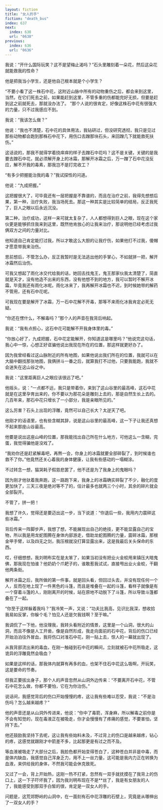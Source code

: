 ```yaml
---
layout: fiction
title: "女人的手"
fiction: "death_bus"
index: 637
next:
  index: 638
  url: "0638"
previous:
  index: 636
  url: "0636"
---
```

我说：“开什么国际玩笑？这不是望梅止渴吗？”石头里雕刻着一朵花，然后这朵花就能救我的性命？

他是把我当小学生，还是他自己根本就是个小学生？

“不要小看了这一株石中花，这附近山脉中所有的动物重伤之后，都会来到这里，当然，在它们死去之前，如果能赶到这里，不管多重的伤都能完好无损，但要是赶到这之前就死去，那就没办法了。 ”那个人说的很肯定，好像这株石中花有很强大的力量，只不过我感应不到。

我说：“我该怎么做？”

他说：“我也不清楚，石中花的具体用法，我钻研过，但没研究透彻，我只是见过那些动物都会跑到那株石中花下，用伤口去蹭那块石头，来回蹭几下就能救死扶伤。”

这话说的，那我不就得学着挠痒痒的样子去蹭石中花吗？这不是关键，关键的是我要去蹭石中花，就必须解开身上的冰霜，那解开冰霜之后，万一蹭了石中花没反应，解不开我的毒素，那我岂不是打完收工？

“有多少把握能治我的毒？”我试探性的问道。

他说：“九成把握。”

这把握很大了，可毕竟还有一层把握是不靠谱的，而且在治疗之前，我得先想想后果，第一种，治疗失败，我当场死去。那这一种其实是比较简单的结局，反正我死了，巨人之眼以后永远沉没。

第二种，治疗成功，这样一来可就太复杂了，人人都想得到巨人之眼，现在这个家伙更是能够抓住我来到这里，既然他肯放心的让我来治疗，那说明他已经考虑过我俩双方之间的力量对比。

他知道自己肯定能打过我，所以才敢这么大胆的让我疗伤，如果他打不过我，傻帽才愿意带我来治伤。

思前想后，不管怎么办，反正我暂时是无法逃出他的手掌心，不如就拼一把，解开冰霜然后治伤。

可我又想起了雨化冰交代给我的话，她回去找鬼王，鬼王那家伙我太清楚了，简直就是天才，没有他造不出来的东西，没有他想不到的地方，我可以暂时不解开冰霜，毕竟我还有雨化冰呢。雨化冰来了，我再解开冰霜也不迟，到时候她带的解药不管用，还有石中花呢。

可我现在要是解开了冰霜，万一石中花解不开毒，那等不来雨化冰我肯定必死无疑。

“你还在愣什么，不解毒吗？”那个人的声音在我背后响起。

我说：“我有点担心，这石中花可能解不开我身体里的毒。”

“你放心好了，九成把握，石中花定能解开，你知道这是哪里吗？”他说完这句话，我心中一惊，心想正好诓骗他说出我现在所在的位置，那这样就更好办了。

因为我曾经看过这山脉附近的所有地图，如果他说出我们所在的位置，我就可以在大脑中翻找那张地图，我俩拼斗一番之后，就算我打不过他，只要我能跑，我就不会迷失在这山谷之中。

我说：“这里距离巨人之眼应该很远了吧。”

他摇头，说：“一点都不远，我只是带着你，来到了这山谷里的最高峰，这石中花就是在这里孕育出来的，你不要以为那花朵是雕刻上去的，那是自然生长上去的。几百年来，那石中花只增长了一小部分，我是亲眼所见的。”

这么厉害？石头上出现的浮雕，竟然可以自己长大？太逆天了吧。

他刚才的话语里，也有些含糊其辞，说是这山谷里的最高峰，这一下子让我还真想不起来那座山谷最高。

他要是说出这座山峰的位置，那我能找出自己所在什么地方，可他这么一含糊，完蛋，我觉得骗他是没戏了。

“我劝你还是赶紧解毒吧，再熬一会，你身上的冰霜就要全部碎裂了，到时候谁也救不了你。”他竟然还关心着我的身体健康，让我有些感动的一塌糊涂。

不过转念一想，猫哭耗子假慈悲罢了，他不还是为了我身上的鬼眼吗？

因为刚才他驮着我奔跑，这一路跑下来，我身上的冰霜确实碎裂了不少，融化的度更加快了，三天三夜是绝对等不了的，估计最多也就两三个小时，其余的碎片就会全部裂开。

不管了，拼一把！

我想了许久，觉得还是要迈出这一步，当下说道：“你退后一些，我用内力震碎这些冰霜。”

背后传来一阵脚步声，我想了想，不能展现出自己的绝技，更不能显露自己的宝物，所以我是用龙蛇图腾在身体内部游走，借助龙蛇图腾的力量，震碎冰霜，那根金甲手臂，以及四无之剑，我压根就没打算显露出来，这是我最后关头保命的东西。

哎，仔细想想，我刘明布实在是太笨了，如果当初没有把业火金蛟用来镇压大暗鬼佛，那我现在怕谁？他奶奶个爪耙子的，谁敢惹我试试，直接甩出业火金蛟，干翻他两条街。

解开冰霜之后，我所做的第一件事，就是回头看，但回过头去，并没有现任何一个人，反而在地上现了一件黑色的斗篷，而且是堆叠在一起的斗篷，看样子就像是有一个穿着斗篷的人，刚刚离开的时候，站在原地不动脱下了斗篷，所以导致斗篷都叠在了一起。

“你至于这样躲着我吗？”我冷笑一声，又说：“功夫比我高，见识比我深，想收拾我易如反掌，你躲个毛？怕见人还是欠我钱啊？至于嘛。”

我调侃了一下他，他没理我，我转头看附近的情景，这里是一个山洞，很大的山洞，而且不像是人工开凿，像是自然形成，我走向面前的石中花，背后的伤口已经开始泊泊往外冒血，我将伤口对准石中花，刚一贴上去，惊人的一幕就出现了。

从我背部流出来的毒血，在刚一触碰到石中花的瞬间，立刻就被石中花所吸走，这诡异的浮雕竟然会吸血？

如果是这样的话，那我体内就算有再多的血，也架不住石中花这么吸啊，开玩笑，这是要命的节奏。

但我正要拔出身子，那个人的声音忽然从山洞外边传来：“不要离开石中花，不管石中花怎么做，你都不要怕，它在为你治伤。”

说话间，我感觉背后的伤口开始慢慢的疼，这让我有些难以忍受，我说：“不是治伤吗？怎么越来越疼？”

他的声音还是从山洞外传进来，他说：“你中了毒箭，浑身麻，所以解毒之前你是不会有知觉的，现在毒液正在被吸走，你才会慢慢有了疼痛的感觉，不要害怕，坚持下去。”

他还鼓励我坚持下去呢，这让我有些始料未及，不过背上的伤口是越来越疼，钻心的疼，这感觉就跟刚才中箭差不多，比起那更是有过之而不及。

等血液被吸走了大部分之后，我脸色都开始变得苍白了，这种苍白并非是中毒，而是体内缺血，我感觉自己浑身乏力，用不上一丝力量，这可能是我内力正在转换为血液，来供给我的身体，不然我可能会休克致死。

又过了一会，背上开始热，这刚一热不打紧，忽然有一双手就抚摸在了我背上的伤口上，这一下子吓坏我了，因为我刘明布现在不是**丝了，我是有女朋友的人了，我能感受到那双手白皙的很，肯定是一双女人的手。

问题是，这荒郊野岭的山洞中，在一面刻有石中花浮雕的石壁上，究竟是从哪伸出了一双女人的手？